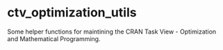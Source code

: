 # ctv_optimization_utils
Some helper functions for maintining the CRAN Task View - Optimization and Mathematical Programming.
